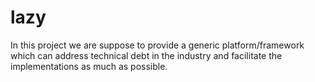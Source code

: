 # lazy
In this project we are suppose to provide a generic platform/framework which can address technical debt in the industry and facilitate the implementations as much as possible. 
